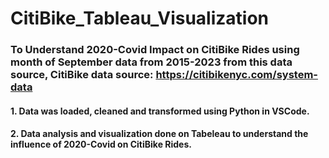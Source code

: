 # CitiBike_Tableau_Visualization

### To Understand 2020-Covid Impact on CitiBike Rides using month of September data from 2015-2023 from this data source, CitiBike data source: https://citibikenyc.com/system-data
#### 1. Data was loaded, cleaned and transformed using Python in VSCode. 
#### 2. Data analysis and visualization done on Tabeleau to understand the influence of 2020-Covid on CitiBike Rides. 
